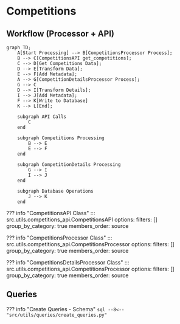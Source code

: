 # Competitions

## Workflow (Processor + API)
```mermaid
graph TD;
    A[Start Processing] --> B[CompetitionsProcessor Process];
    B --> C[CompetitionsAPI get_competitions];
    C --> D[Get Competitions Data];
    D --> E[Transform Data];
    E --> F[Add Metadata];
    A --> G[CompetitionDetailsProcessor Process];
    G --> C
    D --> I[Transform Details];
    I --> J[Add Metadata];
    F --> K[Write to Database]
    K --> L[End];

    subgraph API Calls
        C
    end

    subgraph Competitions Processing
        B --> E
        E --> F
    end

    subgraph CompetitionDetails Processing
        G --> I
        I --> J
    end

    subgraph Database Operations
        J --> K
    end

```

??? info "CompetitionsAPI Class"
    ::: src.utils.competitions_api.CompetitionsAPI
        options:
            filters: []
            group_by_category: true
            members_order: source

??? info "CompetitionsProcessor Class"
    ::: src.utils.competitions_api.CompetitionsProcessor
        options:
            filters: []
            group_by_category: true
            members_order: source

??? info "CompetitionsDetailsProcessor Class"
    ::: src.utils.competitions_api.CompetitionsProcessor
        options:
            filters: []
            group_by_category: true
            members_order: source

## Queries
??? info "Create Queries - Schema"
    ```sql
    --8<-- "src/utils/queries/create_queries.py"
    ```